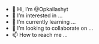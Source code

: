 - 👋 Hi, I’m @Opkailashyt
- 👀 I’m interested in ...
- 🌱 I’m currently learning ...
- 💞️ I’m looking to collaborate on ...
- 📫 How to reach me ...

<!---
Opkailashyt/Opkailashyt is a ✨ special ✨ repository because its `README.md` (this file) appears on your GitHub profile.
You can click the Preview link to take a look at your changes.
--->
